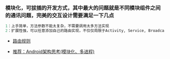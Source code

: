 
### 模块化，可拔插的开发方式，其中最大的问题就是不同模块组件之间的通讯问题，完美的交互设计需要满足一下几点
````python
1：上手简单，方法参数不能太复杂，不需要调用太多方法实现
2：扩展性强，可以任意添加自己的路由实现，不仅仅局限于Activity, Service, BroadcastReceiver
````


- [路由规则](http://blog.csdn.net/qibin0506/article/details/53373412)


- [推荐：Android架构思考(模块化、多进程)](http://blog.spinytech.com/2016/12/28/android_modularization/)
